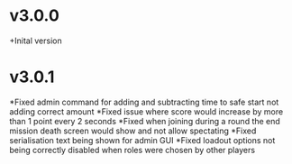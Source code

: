 # v3.0.0
+Inital version

# v3.0.1

*Fixed admin command for adding and subtracting time to safe start not adding correct amount
*Fixed issue where score would increase by more than 1 point every 2 seconds
*Fixed when joining during a round the end mission death screen would show and not allow spectating
*Fixed serialisation text being shown for admin GUI
*Fixed loadout options not being correctly disabled when roles were chosen by other players
